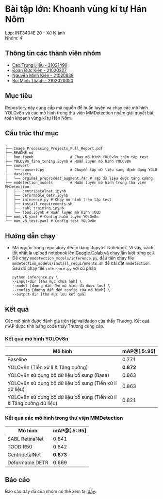 # Bài tập lớn: Khoanh vùng kí tự Hán Nôm
Lớp: INT3404E 20 - Xử lý ảnh\
Nhóm: 4
## Thông tin các thành viên nhóm
- [Cao Trung Hiếu - 21021490](https://github.com/HieuTrungCao)
- [Đoàn Đức Kiên - 21020207](https://github.com/duckiendoan)
- [Nguyễn Minh Kiên - 21020638](https://github.com/nmk-k66-uet)
- [Bùi Minh Thành - 2102020050](https://github.com/thabumi)
## Mục tiêu
Repository này cung cấp mã nguồn để huấn luyện và chạy các mô hình YOLOv8n và các mô hình trong thư viện MMDetection nhằm giải quyết bài toán khoanh vùng kí tự Hán Nôm.
## Cấu trúc thư mục
```
.
├── Image_Processing_Projects_Full_Report.pdf
├── README.md
├── Run.ipynb                 # Chạy mô hình YOLOv8n trên tập test
├── YOLOv8n_fine_tuning.ipynb # Huấn luyện mô hình YOLOv8n
├── convert
│   └── convert.py            # Chuyển tập dữ liệu sang định dạng YOLO
├── datasets
│   └── orginal_preprocess_augment.rar # Tập dữ liệu được tăng cường
├── mmdetection_models        # Huấn luyện mô hình trong thư viện MMDetection
│   ├── centripetalnet.ipynb
│   ├── deformable_detr.ipynb
│   ├── inference.py # Chạy mô hình trên tập test
│   ├── install_requirements.sh
│   ├── sabl_training.ipynb
│   └── tood.ipynb # Huấn luyện mô hình TOOD
├── nom_v8.yaml # Config huấn luyện YOLOv8n
└── nom_v8_test.yaml # Config test YOLOv8n
```
## Hướng dẫn chạy
- Mã nguồn trong repository đều ở dạng Jupyter Notebook. Vì vậy, cách tốt nhất là upload notebook lên [Google Colab](https://colab.research.google.com) và chạy lần lượt từng cell.
- Để chạy `mmdetection_models/inference.py`, đầu tiên chạy file `mmdetection_models/install_requirements.sh` để cài đặt `mmdetection`. Sau đó chạy file `inference.py` với cú pháp 
    ```
    python inference.py \
    --input-dir [thư mục chứa ảnh] \
    --model [đường dẫn đến mô hình đã được lưu] \
    --config [đường dẫn đến config của mô hình] \
    --output-dir [thư mục lưu kết quả]
    ```
## Kết quả
Các mô hình được đánh giá trên tập validation của thầy Thương. Kết quả mAP được tính bằng code thầy Thương cung cấp. 
### Kết quả mô hình YOLOv8n
| Mô hình                                                              | mAP@[.5:.95] |
| -------------------------------------------------------------------- | ------------ |
| Baseline                                                             | 0.771        |
| YOLOv8n (Tiền xử lí & Tăng cường)                                    | **0.872**    |
| YOLOv8n sử dụng bộ dữ liệu bổ sung (Base)                            | 0.863        |
| YOLOv8n sử dụng bộ dữ liệu bổ sung (Tiền xử lí dữ liệu)              | 0.863        |
| YOLOv8n sử dụng bộ dữ liệu bổ sung (Tiền xử lí & Tăng cường dữ liệu) | 0.821        |


### Kết quả các mô hình trong thư viện MMDetection
| Mô hình         | mAP@[.5:.95] |
| --------------- | ------------ |
| SABL RetinaNet  | 0.841        |
| TOOD R50        | 0.842        |
| CentripetalNet  | **0.873**    |
| Deformable DETR | 0.669        |

## Báo cáo
Báo cáo đầy đủ của nhóm có thể xem tại [đây](Image_Processing_Projects_Full_Report.pdf).